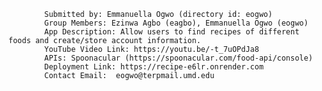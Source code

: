             Submitted by: Emmanuella Ogwo (directory id: eogwo)
            Group Members: Ezinwa Agbo (eagbo), Emmanuella Ogwo (eogwo)
            App Description: Allow users to find recipes of different foods and create/store account information.
            YouTube Video Link: https://youtu.be/-t_7uOPdJa8
            APIs: Spoonacular (https://spoonacular.com/food-api/console)
            Deployment Link: https://recipe-e6lr.onrender.com
            Contact Email:  eogwo@terpmail.umd.edu
